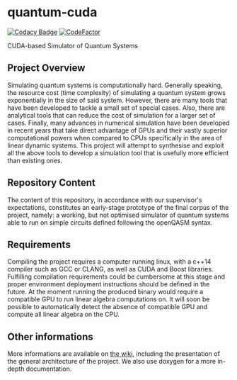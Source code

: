 # quantum-cuda

[![Codacy Badge](https://api.codacy.com/project/badge/Grade/492cb830738c4c58881e2fd2b34fee12)](https://app.codacy.com/app/vial-dj/quantum-cuda?utm_source=github.com&utm_medium=referral&utm_content=4rzael/quantum-cuda&utm_campaign=Badge_Grade_Dashboard)
[![CodeFactor](https://www.codefactor.io/repository/github/4rzael/quantum-cuda/badge)](https://www.codefactor.io/repository/github/4rzael/quantum-cuda)

CUDA-based Simulator of Quantum Systems

## Project Overview
Simulating quantum systems is computationally hard. Generally speaking,
the resource cost (time complexity) of simulating a quantum system grows
exponentially in the size of said system. However, there are many tools that
have been developed to tackle a small set of special cases. Also, there are
analytical tools that can reduce the cost of simulation for a larger set of
cases. Finally, many advances in numerical simulation have been developed in
recent years that take direct advantage of GPUs and their vastly superior
computational powers when compared to CPUs specifically in the area of
linear dynamic systems. This project will attempt to synthesise and exploit all
the above tools to develop a simulation tool that is usefully more efficient
than existing ones.

## Repository Content
The content of this repository, in accordance with our supervisor's
expectations, constitutes an early-stage prototype of the final corpus of the
project, namely: a working, but not optimised simulator of quantum systems able
to run on simple circuits defined following the openQASM syntax.

## Requirements
Compiling the project requires a computer running linux, with a c++14 compiler
such as GCC or CLANG, as well as CUDA and Boost libraries.
Fulfilling compilation requirements could be cumbersome at this stage and
proper environment deployment instructions should be defined in the future.
At the moment running the produced binary would require a compatible GPU to run
linear algebra computations on. It will soon be possible to automatically detect
the absence of compatible GPU and compute all linear algebra on the CPU.

## Other informations

More informations are available on [the wiki](https://github.com/4rzael/quantum-cuda/wiki), including the presentation of the general architecture of the project. We also use doxygen for a more in-depth documentation.
